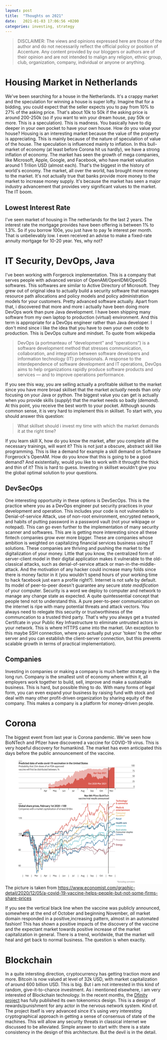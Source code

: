 ```yaml
---
layout: post
title:  "Thoughts on 2021"
date:   2021-01-03 17:06:56 +0200
categories: investing, strategy
---
```


> DISCLAIMER: The views and opinions expressed here are those of the author and do not necessarily reflect the official policy or position of Accenture. Any content provided by our bloggers or authors are of their opinion and are not intended to malign any religion, ethnic group, club, organization, company, individual or anyone or anything.

# Housing Market in Netherlands
We've been searching for a house in the Netherlands. It's a crappy market and the speculation for winning a house is super lofty. Imagine that for a bidding, you could expect that the seller expects you to pay from 10% to 27% of the asking price. That's about 10k to 50k if the asking price is around 200-250k (so if you want to win your dream house, pay 50k or more. This is a speculation). This is madness. You basically have to dig deeper in your own pocket to have your own house. 
How do you value your house? Housing is an interesting market because the value of the property is appreciating. This is mainly because of the nature of speculation of value of the house. The speculation is influenced mainly to inflation. In this bull-market of economy (at least before Corona hit us hardly), we have a strong inflation of economy. The market has seen the growth of mega companies, like Microsoft, Apple, Google, and Facebook, who have market valuation around 1 Trilion USD (almost each). That's the biggest in the history of world's economy. The market, all over the world, has brought more money to the market. It's not actually true that banks provide more money to the market to increase money supply. It's because the market has seen a major industry advancement that provides very significant values to the market. The IT boom. 
## Lowest Interest Rate
I've seen market of housing in The netherlands for the last 2 years. The interest rate the mortgage provides have been offering is between 1% to 1.3%. So if you borrow 100e, you just have to pay 1e interest per month. That is unbelievably low. I even received an advise to make a fixed-rate annuity mortgage for 10-20 year. Yes, why not?

# IT Security, DevOps, Java
I've been working with Forgerock implementation. This is a company that serves people with advanced version of OpenAM/OpenIDM/OpenDS softwares. This softwares are similar to Active Directory of Microsoft. They grew out of original idea to actually build a security software that manages resource path allocations and policy models and policy administration models for your customers. Pretty advanced software actually. 
Apart from that, i discovered that more and more i actually have been doing more DevOps work than pure Java development. I have been shipping many software from my own laptop to production (virtual) environment. And this term is appropriate for a DevOps engineer rather than Java developer. I don't mind since i like the idea that you have to own your own code to production. This is DevOps culture and mindset. To quote from wikipedia
> DevOps (a portmanteau of “development” and “operations”) is a software development method that stresses communication, collaboration, and integration between software developers and information technology (IT) professionals. A response to the interdependence of software development and IT operations, DevOps aims to help organizations rapidly produce software products and services — and to improve operations performance.

If you see this way, you are selling actually a profitable skillset to the market since you have more broad skillset that the market *actually* needs than only focusing on your Java or python. The biggest value you can get is actually when you provide skills (*supply*) that the market needs so badly (*demand*). At this point, you receive the best worth to your pocket. Although sounds common sense, it is very hard to implement this in skillset. To start with, you should answer this question:
> What skillset should i invest my time with which the market demands it at the right time?

If you learn skill X, how do you know the market, after you complete all the necessary trainings, will want it? This is not just a obscure, abstract skill like programming. This is like a demand for example a skill demand on Software Forgerock's OpenAM. How do you know that this is going to be a good demand? And existentially, would you like to work with it throught the thick and thin of it?
This is hard to guess. Investing in skillset wouldn't give you the global optimal solution to your questions.
## DevSecOps
One interesting opportunity in these options is DevSecOps. This is the practice where you as a DevOps engineer put security practices in your development and operation. This includes your code is not vulnerable to Denial-of-service Attack, use of non-root environment, encrypted network, and habits of putting password in a password vault (not your wikipage or notepad). This can go even further to the implementation of many security scanner and softwares. This are is getting more interesting since all these fintech companies grow ever more bigger. These are companies whose ambition is weighted on capitalizing financial services business using IT solutions. These companies are thriving and pushing the market to the digitalization of your money. Little that you know, the centralized form of server-client model in their digital application makes it vulnerable to the old-classical attacks, such as denial-of-service attack or man-in-the-middle-attack. And the motivation of any hacker could increase many folds since there is money factor in it (you wouldn't spend hours of your working time to hack facebook just earn a profile right?).
Internet is not safe by default. Its model of peer-to-peer doesn't guarantee any secure *state modification* of your computer. Security is a word we deploy to computer and network to manage any change state as expected. A quite quintessential concept that people tend not to understand this. A pure peer-to-peer communication on the internet is ripe with many potential threats and attack vectors. You always need to relegate this security or trustworthiness of the communcation to a trusted third party. That's why you always get a trusted Certifcate in your Public Key Infrastructure to eliminate untrusted actors in your network. This is where HTTPS came into the market. (An exception to this maybe SSH connection, where you actually put your 'token' to the other server and you can establish the client-server connection, but this prevents scalable growth in terms of practical implementation).
## Companies
Investing in companies or making a company is much better strategy in the long run. Company is the smallest unit of economy where within it, all employers work together to build, sell, improve and make a sustainable business. This is hard, but possible thing to do. With many forms of legal form, you can even expand your business by raising fund with stock and deal with many other profit-driven organization by sharing equity of the company. This makes a company is a platform for money-driven people.


# Corona
The biggest event from last year is Corona pandemic. We've seen how BioNTech and Pfizer have discovered a vaccine for COVID-19 virus. This is very hopeful discovery for humankind. The market has even anticipated this days before the public announcement of the vaccine.
![Vaccine and Stock Market reaction](/assets/vaccine-and-stockmarket.png )
The picture is taken from https://www.economist.com/graphic-detail/2020/12/05/a-covid-19-vaccine-helps-people-but-not-some-firms-share-prices

If you see the vertical black line when the vaccine was publicly announced, somewhere at the end of October and beginning November, *all* market domain responded in a positive,increasing pattern, almost in an automated fashion! This has shown a positive impacts of the discovery of the vaccine and the expectant market towards positive increase of the market capitalization in general. There is a trend, worldwide, that the market will heal and get back to normal business. The question is when exactly.


# Blockchain
In a quite intersting direction, cryptocurrency has getting traction more and more. Bitcoin is now valued at level of 32k USD, with market capitalization of around 600 billion USD. This is big. But i am not interested in this kind of random, give-it-to-chance investment. As i mentioned elsewhere, i am very interested of Blockchain technology. In the recent months, the [Dfinity project](https://dfinity.org) has fully published its own tokenomics design. This is a design of rewards/punishment for any actor in the nervous network system. Kind of. The project itself is very advanced since it's using very interesting cryptographical approach in getting a sense of consensus of state of the machines. This will allow any security threats in classical internet we discussed to be alleviated. Simple answer to start with: there is a state consistency in the design of this architecture. But the devil is in the detail.

